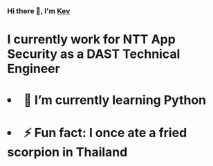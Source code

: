 ### <h3>Hi there 👋, I'm <a href="http://kevincapule.com/"  target="_blank">Kev</a></h3>

# <p>I currently work for NTT App Security as a DAST Technical Engineer
#  <ul>
#   <li>🌱 I’m currently learning Python</li>
#   <li>⚡ Fun fact: I once ate a fried scorpion in Thailand</li>
#  </ul>
# </p>

<!--
**kapoolay/kapoolay** is a ✨ _special_ ✨ repository because its `README.md` (this file) appears on your GitHub profile.

Here are some ideas to get you started:

- 🔭 I’m currently working on ...
- 🌱 I’m currently learning ...
- 👯 I’m looking to collaborate on ...
- 🤔 I’m looking for help with ...
- 💬 Ask me about ...
- 📫 How to reach me: ...
- 😄 Pronouns: ...
- ⚡ Fun fact: ...
-->
